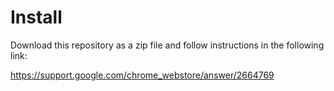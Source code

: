 # Install

Download this repository as a zip file and follow instructions in the following link:

https://support.google.com/chrome_webstore/answer/2664769
